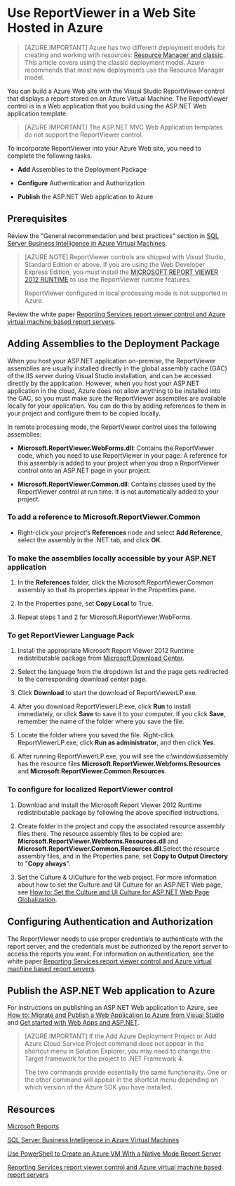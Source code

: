 <!-- rename to virtual-machines-windows-classic-sql-server-reportviewer -->

<properties 
	pageTitle="Use ReportViewer in a Web Site | Azure"
	description="This topic describes how to build a Azure Web site with the Visual Studio ReportViewer control that displays a report stored on an Azure Virtual Machine."
	services="virtual-machines"
	documentationCenter="na"
	authors="rothja"
	manager="jeffreyg"
	editor="monicar" 
	tags="azure-service-management" />
<tags
	ms.service="virtual-machines"
	ms.date="12/11/2015"
	wacn.date=""/>

# Use ReportViewer in a Web Site Hosted in Azure

> [AZURE.IMPORTANT] Azure has two different deployment models for creating and working with resources:  [Resource Manager and classic](/documentation/articles/resource-manager-deployment-model/).  This article covers using the classic deployment model. Azure recommends that most new deployments use the Resource Manager model.


You can build a Azure Web site with the Visual Studio ReportViewer control that displays a report stored on an Azure Virtual Machine. The ReportViewer control is in a Web application that you build using the ASP.NET Web application template.

>[AZURE.IMPORTANT] The ASP.NET MVC Web Application templates do not support the ReportViewer control.

To incorporate ReportViewer into your Azure Web site, you need to complete the following tasks.

- **Add** Assemblies to the Deployment Package

- **Configure** Authentication and Authorization

- **Publish** the ASP.NET Web application to Azure

## Prerequisites

Review the "General recommendation and best practices" section in [SQL Server Business Intelligence in Azure Virtual Machines](/documentation/articles/virtual-machines-windows-classic-ps-sql-bi/).

>[AZURE.NOTE] ReportViewer controls are shipped with Visual Studio, Standard Edition or above. If you are using the Web Developer Express Edition, you must install the [MICROSOFT REPORT VIEWER 2012 RUNTIME](https://www.microsoft.com/download/details.aspx?id=35747) to use the ReportViewer runtime features.
><p>ReportViewer configured in local processing mode is not supported in Azure.

Review the white paper [Reporting Services report viewer control and Azure virtual machine based report servers](http://download.microsoft.com/download/2/2/0/220DE2F1-8AB3-474D-8F8B-C998F7C56B5D/Reporting%20Services%20report%20viewer%20control%20and%20Azure%20VM%20based%20report%20servers.docx).

## Adding Assemblies to the Deployment Package

When you host your ASP.NET application on-premise, the ReportViewer assemblies are usually installed directly in the global assembly cache (GAC) of the IIS server during Visual Studio installation, and can be accessed directly by the application. However, when you host your ASP.NET application in the cloud, Azure does not allow anything to be installed into the GAC, so you must make sure the ReportViewer assemblies are available locally for your application. You can do this by adding references to them in your project and configure them to be copied locally.

In remote processing mode, the ReportViewer control uses the following assemblies:

- **Microsoft.ReportViewer.WebForms.dll**: Contains the ReportViewer code, which you need to use ReportViewer in your page. A reference for this assembly is added to your project when you drop a ReportViewer control onto an ASP.NET page in your project.

- **Microsoft.ReportViewer.Common.dll**: Contains classes used by the ReportViewer control at run time. It is not automatically added to your project.

### To add a reference to Microsoft.ReportViewer.Common

- Right-click your project's **References** node and select **Add Reference**, select the assembly in the .NET tab, and click **OK**.

### To make the assemblies locally accessible by your ASP.NET application

1. In the **References** folder, click the Microsoft.ReportViewer.Common assembly so that its properties appear in the Properties pane.

1. In the Properties pane, set **Copy Local** to True.

1. Repeat steps 1 and 2 for Microsoft.ReportViewer.WebForms.

### To get ReportViewer Language Pack

1. Install the appropriate Microsoft Report Viewer 2012 Runtime redistributable package from [Microsoft Download Center](http://go.microsoft.com/fwlink/?LinkId=317386).

1. Select the language from the dropdown list and the page gets redirected to the corresponding download center page.

1. Click **Download** to start the download of ReportViewerLP.exe.

1. After you download ReportViewerLP.exe, click **Run** to install immediately, or click **Save** to save it to your computer. If you click **Save**, remember the name of the folder where you save the file.

1. Locate the folder where you saved the file. Right-click ReportViewerLP.exe, click **Run as administrator**, and then click **Yes**.

1. After running ReportViewerLP.exe, you will see the c:\windows\assembly has the resource files **Microsoft.ReportViewer.Webforms.Resources** and **Microsoft.ReportViewer.Common.Resources**.

### To configure for localized ReportViewer control

1. Download and install the Microsoft Report Viewer 2012 Runtime redistributable package by following the above specified instructions.

1. Create <language> folder in the project and copy the associated resource assembly files there. The resource assembly files to be copied are: **Microsoft.ReportViewer.Webforms.Resources.dll** and **Microsoft.ReportViewer.Common.Resources.dll**.Select the resource assembly files, and in the Properties pane, set **Copy to Output Directory** to "**Copy always**".

1. Set the Culture & UICulture for the web project. For more information about how to set the Culture and UI Culture for an ASP.NET Web page, see [How to: Set the Culture and UI Culture for ASP.NET Web Page Globalization](https://msdn.microsoft.com/zh-cn/library/bz9tc508.aspx).

## Configuring Authentication and Authorization

The ReportViewer needs to use proper credentials to authenticate with the report server, and the credentials must be authorized by the report server to access the reports you want. For information on authentication, see the white paper [Reporting Services report viewer control and Azure virtual machine based report servers](https://msdn.microsoft.com/zh-cn/library/azure/dn753698.aspx).

## Publish the ASP.NET Web application to Azure

For instructions on publishing an ASP.NET Web application to Azure, see [How to: Migrate and Publish a Web Application to Azure from Visual Studio](/documentation/articles/vs-azure-tools-migrate-publish-web-app-to-cloud-service/) and [Get started with Web Apps and ASP.NET](/documentation/articles/web-sites-dotnet-get-started/).

>[AZURE.IMPORTANT] If the Add Azure Deployment Project or Add Azure Cloud Service Project command does not appear in the shortcut menu in Solution Explorer, you may need to change the Target framework for the project to .NET Framework 4.
><p>The two commands provide essentially the same functionality. One or the other command will appear in the shortcut menu depending on which version of the Azure SDK you have installed.

## Resources

[Microsoft Reports](https://msdn.microsoft.com/zh-cn/library/bb885185.aspx)

[SQL Server Business Intelligence in Azure Virtual Machines](/documentation/articles/virtual-machines-windows-classic-ps-sql-bi/)

[Use PowerShell to Create an Azure VM With a Native Mode Report Server](/documentation/articles/virtual-machines-windows-classic-ps-sql-report/)

[Reporting Services report viewer control and Azure virtual machine based report servers](http://download.microsoft.com/download/2/2/0/220DE2F1-8AB3-474D-8F8B-C998F7C56B5D/Reporting%20Services%20report%20viewer%20control%20and%20Azure%20VM%20based%20report%20servers.docx)
